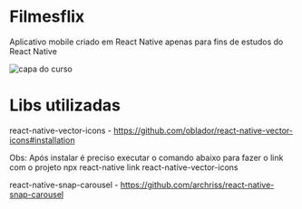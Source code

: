 # Filmesflix
Aplicativo mobile criado em React Native apenas para fins de estudos do React Native

![capa do curso](https://i.pinimg.com/originals/2e/0e/70/2e0e70a3a942ca891c794439cd2b643d.png)

# Libs utilizadas
react-native-vector-icons
    - https://github.com/oblador/react-native-vector-icons#installation

Obs: Após instalar é preciso executar o comando abaixo para fazer o link com o projeto
npx react-native link react-native-vector-icons

react-native-snap-carousel
    - https://github.com/archriss/react-native-snap-carousel
